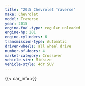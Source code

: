 ```yaml
---
title: "2015 Chevrolet Traverse"
make: Chevrolet
model: Traverse
year: 2015
engine-fuel-type: regular unleaded
engine-hp: 281
engine-cylinders: 6
transmission-type: Automatic
driven-wheels: all wheel drive
number-of-doors: 4
market-category: Crossover
vehicle-size: Midsize
vehicle-style: 4dr SUV
---
```


{{< car_info >}}
